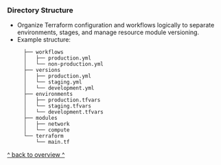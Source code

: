 ### Directory Structure

- Organize Terraform configuration and workflows logically to separate environments, stages, and manage resource module versioning.
- Example structure:
  ```
    ├── workflows
    │   ├── production.yml
    │   └── non-production.yml
    ├── versions
    │   ├── production.yml
    │   └── staging.yml
    │   └── development.yml
    ├── environments
    │   ├── production.tfvars
    │   └── staging.tfvars
    │   └── development.tfvars
    ├── modules
    │   ├── network
    │   └── compute
    └── terraform
        └── main.tf
  ```

[^ back to overview ^](../README.md)